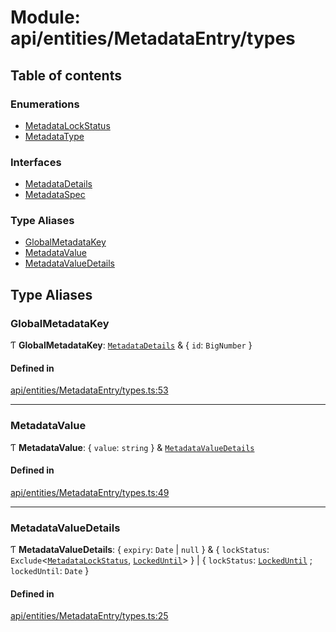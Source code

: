 # Module: api/entities/MetadataEntry/types

## Table of contents

### Enumerations

- [MetadataLockStatus](../wiki/api.entities.MetadataEntry.types.MetadataLockStatus)
- [MetadataType](../wiki/api.entities.MetadataEntry.types.MetadataType)

### Interfaces

- [MetadataDetails](../wiki/api.entities.MetadataEntry.types.MetadataDetails)
- [MetadataSpec](../wiki/api.entities.MetadataEntry.types.MetadataSpec)

### Type Aliases

- [GlobalMetadataKey](../wiki/api.entities.MetadataEntry.types#globalmetadatakey)
- [MetadataValue](../wiki/api.entities.MetadataEntry.types#metadatavalue)
- [MetadataValueDetails](../wiki/api.entities.MetadataEntry.types#metadatavaluedetails)

## Type Aliases

### GlobalMetadataKey

Ƭ **GlobalMetadataKey**: [`MetadataDetails`](../wiki/api.entities.MetadataEntry.types.MetadataDetails) & { `id`: `BigNumber`  }

#### Defined in

[api/entities/MetadataEntry/types.ts:53](https://github.com/PolymeshAssociation/polymesh-sdk/blob/079537ad/src/api/entities/MetadataEntry/types.ts#L53)

___

### MetadataValue

Ƭ **MetadataValue**: { `value`: `string`  } & [`MetadataValueDetails`](../wiki/api.entities.MetadataEntry.types#metadatavaluedetails)

#### Defined in

[api/entities/MetadataEntry/types.ts:49](https://github.com/PolymeshAssociation/polymesh-sdk/blob/079537ad/src/api/entities/MetadataEntry/types.ts#L49)

___

### MetadataValueDetails

Ƭ **MetadataValueDetails**: { `expiry`: `Date` \| ``null``  } & { `lockStatus`: `Exclude`<[`MetadataLockStatus`](../wiki/api.entities.MetadataEntry.types.MetadataLockStatus), [`LockedUntil`](../wiki/api.entities.MetadataEntry.types.MetadataLockStatus#lockeduntil)\>  } \| { `lockStatus`: [`LockedUntil`](../wiki/api.entities.MetadataEntry.types.MetadataLockStatus#lockeduntil) ; `lockedUntil`: `Date`  }

#### Defined in

[api/entities/MetadataEntry/types.ts:25](https://github.com/PolymeshAssociation/polymesh-sdk/blob/079537ad/src/api/entities/MetadataEntry/types.ts#L25)
